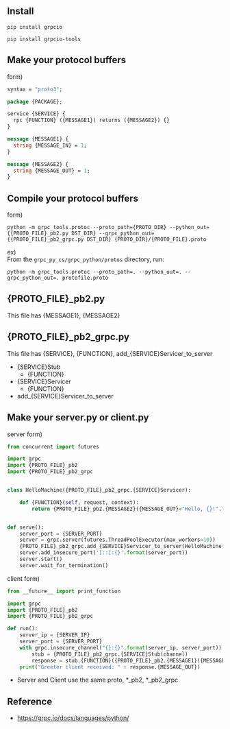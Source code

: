 ## Install
```commandline
pip install grpcio
```
```commandline
pip install grpcio-tools
```

## Make your protocol buffers
form)
```protobuf
syntax = "proto3";

package {PACKAGE};

service {SERVICE} {
  rpc {FUNCTION} ({MESSAGE1}) returns ({MESSAGE2}) {}
}

message {MESSAGE1} {
  string {MESSAGE_IN} = 1;
}

message {MESSAGE2} {
  string {MESSAGE_OUT} = 1;
}
```

## Compile your protocol buffers
form)
```commandline
python -m grpc_tools.protoc --proto_path={PROTO_DIR} --python_out={{PROTO_FILE}_pb2.py DST_DIR} --grpc_python_out={{PROTO_FILE}_pb2_grpc.py DST_DIR} {PROTO_DIR}/{PROTO_FILE}.proto
```

ex)  
From the ```grpc_py_cs/grpc_python/protos``` directory, run:
```commandline
python -m grpc_tools.protoc --proto_path=. --python_out=. --grpc_python_out=. protofile.proto
```

## {PROTO_FILE}_pb2.py
This file has {MESSAGE1}, {MESSAGE2}

## {PROTO_FILE}_pb2_grpc.py
This file has {SERVICE}, {FUNCTION}, add_{SERVICE}Servicer_to_server
- {SERVICE}Stub
  - {FUNCTION}
- {SERVICE}Servicer
  - {FUNCTION}
- add_{SERVICE}Servicer_to_server

## Make your server.py or client.py
server form)
```python
from concurrent import futures

import grpc
import {PROTO_FILE}_pb2
import {PROTO_FILE}_pb2_grpc


class HelloMachine({PROTO_FILE}_pb2_grpc.{SERVICE}Servicer):

    def {FUNCTION}(self, request, context):
        return {PROTO_FILE}_pb2.{MESSAGE2}({MESSAGE_OUT}="Hello, {}!".format(request.{MESSAGE_IN}))


def serve():
    server_port = {SERVER_PORT}
    server = grpc.server(futures.ThreadPoolExecutor(max_workers=10))
    {PROTO_FILE}_pb2_grpc.add_{SERVICE}Servicer_to_server(HelloMachine(), server)
    server.add_insecure_port('[::]:{}'.format(server_port))
    server.start()
    server.wait_for_termination()
```

client form)
```python
from __future__ import print_function

import grpc
import {PROTO_FILE}_pb2
import {PROTO_FILE}_pb2_grpc

def run():
    server_ip = {SERVER_IP}
    server_port = {SERVER_PORT}
    with grpc.insecure_channel("{}:{}".format(server_ip, server_port)) as channel:
        stub = {PROTO_FILE}_pb2_grpc.{SERVICE}Stub(channel)
        response = stub.{FUNCTION}({PROTO_FILE}_pb2.{MESSAGE1}({MESSAGE_IN}='you'))
    print("Greeter client received: " + response.{MESSAGE_OUT})
```

- Server and Client use the same proto, *_pb2, *_pb2_grpc


## Reference
- https://grpc.io/docs/languages/python/